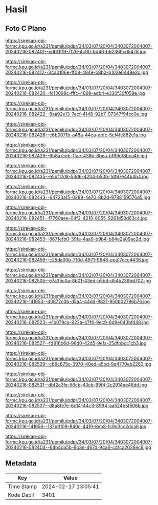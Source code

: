 # Hasil

## Foto C Plano

https://sirekap-obj-formc.kpu.go.id/a231/pemilu/pdpr/34/03/07/20/04/3403072004007-20240216-082401--edb11ff9-7f26-4c90-bd46-b62369cd5478.jpg

https://sirekap-obj-formc.kpu.go.id/a231/pemilu/pdpr/34/03/07/20/04/3403072004007-20240216-082412--34a0106e-ff08-484e-b8b2-b102e6448e2c.jpg

https://sirekap-obj-formc.kpu.go.id/a231/pemilu/pdpr/34/03/07/20/04/3403072004007-20240216-082420--fc13099c-fffc-4899-adb4-e330f30f059e.jpg

https://sirekap-obj-formc.kpu.go.id/a231/pemilu/pdpr/34/03/07/20/04/3403072004007-20240216-082422--8aa92e13-7ecf-4148-92b7-07347f94cc0e.jpg

https://sirekap-obj-formc.kpu.go.id/a231/pemilu/pdpr/34/03/07/20/04/3403072004007-20240216-082426--c6b0071b-a48a-44ca-abfc-5ef4fe882e1a.jpg

https://sirekap-obj-formc.kpu.go.id/a231/pemilu/pdpr/34/03/07/20/04/3403072004007-20240216-082429--6b8a7ceb-1fae-438b-8bea-bf69e18bca45.jpg

https://sirekap-obj-formc.kpu.go.id/a231/pemilu/pdpr/34/03/07/20/04/3403072004007-20240216-082435--e5bf17d8-53d6-4204-b50b-1df97e44b4b4.jpg

https://sirekap-obj-formc.kpu.go.id/a231/pemilu/pdpr/34/03/07/20/04/3403072004007-20240216-082443--64723a15-0289-4e70-8b2d-9788159576d5.jpg

https://sirekap-obj-formc.kpu.go.id/a231/pemilu/pdpr/34/03/07/20/04/3403072004007-20240216-082451--f7760aee-04f2-4218-8055-9261d58d63c4.jpg

https://sirekap-obj-formc.kpu.go.id/a231/pemilu/pdpr/34/03/07/20/04/3403072004007-20240216-082453--8671efb0-39fa-4aa9-b9b4-b84e2a09ae2d.jpg

https://sirekap-obj-formc.kpu.go.id/a231/pemilu/pdpr/34/03/07/20/04/3403072004007-20240216-082459--c25da00b-710d-4971-9948-eea17ccc4436.jpg

https://sirekap-obj-formc.kpu.go.id/a231/pemilu/pdpr/34/03/07/20/04/3403072004007-20240216-082505--e7a35c0a-8b01-43ed-b5bd-d54b239bd702.jpg

https://sirekap-obj-formc.kpu.go.id/a231/pemilu/pdpr/34/03/07/20/04/3403072004007-20240216-141653--d0872c0b-d5a4-44dd-9821-950b02786b76.jpg

https://sirekap-obj-formc.kpu.go.id/a231/pemilu/pdpr/34/03/07/20/04/3403072004007-20240216-082523--e1b079ca-922a-47f6-9ec9-6d9e043bf448.jpg

https://sirekap-obj-formc.kpu.go.id/a231/pemilu/pdpr/34/03/07/20/04/3403072004007-20240216-082527--fd816b6d-98d0-42d5-9efa-25dfbbcc1cb3.jpg

https://sirekap-obj-formc.kpu.go.id/a231/pemilu/pdpr/34/03/07/20/04/3403072004007-20240216-082529--c69c675c-3970-40ed-a5bd-9a4770eb2283.jpg

https://sirekap-obj-formc.kpu.go.id/a231/pemilu/pdpr/34/03/07/20/04/3403072004007-20240216-082531--dbf2a3fe-56cb-43cb-99f4-2c2914ee46dd.jpg

https://sirekap-obj-formc.kpu.go.id/a231/pemilu/pdpr/34/03/07/20/04/3403072004007-20240216-082537--d8a8fe7e-6c14-44c3-8994-aa524b5f506b.jpg

https://sirekap-obj-formc.kpu.go.id/a231/pemilu/pdpr/34/03/07/20/04/3403072004007-20240216-141656--137b9109-840c-4419-8eb8-fc9d3cc2dca6.jpg

https://sirekap-obj-formc.kpu.go.id/a231/pemilu/pdpr/34/03/07/20/04/3403072004007-20240216-082404--64b4da5b-8b3e-467d-94a6-c4fca2028ec9.jpg


## Metadata

| Key        | Value               |
| ---------- | ------------------- |
| Time Stamp | 2024-02-17 13:05:41 |
| Kode Dapil | 3401                |



